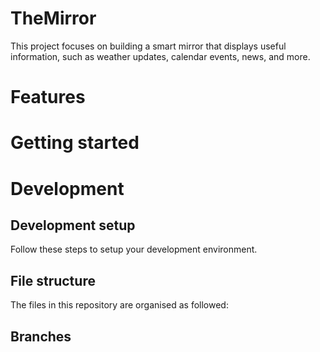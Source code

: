 # TheMirror
This project focuses on building a smart mirror that displays useful information, such as weather updates, calendar events, news, and more.

# Features

# Getting started

# Development


## Development setup
Follow these steps to setup your development environment.

## File structure
The files in this repository are organised as followed:

## Branches
